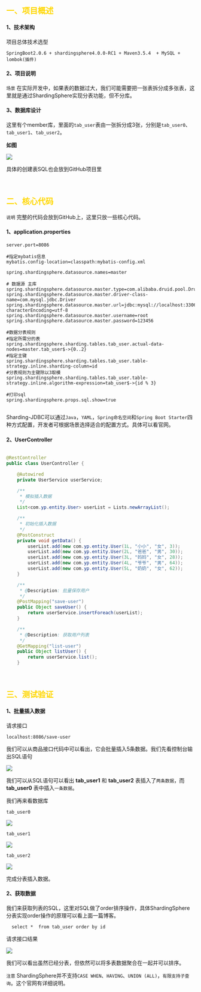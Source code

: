 
## <font color=#FFD700> 一、项目概述 </font>

#### 1、技术架构

项目总体技术选型

```
SpringBoot2.0.6 + shardingsphere4.0.0-RC1 + Maven3.5.4  + MySQL + lombok(插件)
```

#### 2、项目说明

`场景` 在实际开发中，如果表的数据过大，我们可能需要把一张表拆分成多张表，这里就是通过ShardingSphere实现分表功能，但不分库。

#### 3、数据库设计

这里有个member库，里面的`tab_user`表由一张拆分成3张，分别是`tab_user0`、`tab_user1`、`tab_user2`。

**如图**

![](https://img2018.cnblogs.com/blog/1090617/201910/1090617-20191011190937605-1357123570.png)

具体的创建表SQL也会放到GitHub项目里

<br>

## <font color=#FFD700>二、核心代码 </font>

`说明` 完整的代码会放到GitHub上，这里只放一些核心代码。

#### 1、application.properties

```properties
server.port=8086

#指定mybatis信息
mybatis.config-location=classpath:mybatis-config.xml

spring.shardingsphere.datasource.names=master

# 数据源 主库
spring.shardingsphere.datasource.master.type=com.alibaba.druid.pool.DruidDataSource
spring.shardingsphere.datasource.master.driver-class-name=com.mysql.jdbc.Driver
spring.shardingsphere.datasource.master.url=jdbc:mysql://localhost:3306/member?characterEncoding=utf-8
spring.shardingsphere.datasource.master.username=root
spring.shardingsphere.datasource.master.password=123456

#数据分表规则
#指定所需分的表
spring.shardingsphere.sharding.tables.tab_user.actual-data-nodes=master.tab_user$->{0..2}
#指定主键
spring.shardingsphere.sharding.tables.tab_user.table-strategy.inline.sharding-column=id
#分表规则为主键除以3取模
spring.shardingsphere.sharding.tables.tab_user.table-strategy.inline.algorithm-expression=tab_user$->{id % 3}

#打印sql
spring.shardingsphere.props.sql.show=true


```

Sharding-JDBC可以通过`Java`，`YAML`，`Spring命名空间`和`Spring Boot Starter`四种方式配置，开发者可根据场景选择适合的配置方式。具体可以看官网。

#### 2、UserController

```java

@RestController
public class UserController {

    @Autowired
    private UserService userService;

    /**
     * 模拟插入数据
     */
    List<com.yp.entity.User> userList = Lists.newArrayList();

    /**
     * 初始化插入数据
     */
    @PostConstruct
    private void getData() {
        userList.add(new com.yp.entity.User(1L, "小小", "女", 3));
        userList.add(new com.yp.entity.User(2L, "爸爸", "男", 30));
        userList.add(new com.yp.entity.User(3L, "妈妈", "女", 28));
        userList.add(new com.yp.entity.User(4L, "爷爷", "男", 64));
        userList.add(new com.yp.entity.User(5L, "奶奶", "女", 62));
    }

    /**
     * @Description: 批量保存用户
     */
    @PostMapping("save-user")
    public Object saveUser() {
        return userService.insertForeach(userList);
    }

    /**
     * @Description: 获取用户列表
     */
    @GetMapping("list-user")
    public Object listUser() {
        return userService.list();
    }
```

<br>

## <font color=#FFD700>三、测试验证  </font>

#### 1、批量插入数据

请求接口

```
localhost:8086/save-user
```

我们可以从商品接口代码中可以看出，它会批量插入5条数据。我们先看控制台输出SQL语句

![](https://img2018.cnblogs.com/blog/1090617/201910/1090617-20191011190953489-147927942.jpg)



我们可以从SQL语句可以看出 **tab_user1** 和 **tab_user2** 表插入了`两条数据`，而 **tab_user0** 表中插入`一条数据`。

我们再来看数据库

`tab_user0`

![](https://img2018.cnblogs.com/blog/1090617/201910/1090617-20191011191003991-863659850.jpg)

`tab_user1`

![](https://img2018.cnblogs.com/blog/1090617/201910/1090617-20191011191015624-277025558.jpg)

`tab_user2`

![](https://img2018.cnblogs.com/blog/1090617/201910/1090617-20191011191024993-963489468.jpg)

完成分表插入数据。

#### 2、获取数据

我们来获取列表的SQL，这里对SQL做了order排序操作，具体ShardingSphere分表实现order操作的原理可以看上面一篇博客。

```mysql
  select *  from tab_user order by id
```

请求接口结果

![](https://img2018.cnblogs.com/blog/1090617/201910/1090617-20191011191043297-1315264145.jpg)

我们可以看出虽然已经分表，但依然可以将多表数据聚合在一起并可以排序。

`注意` ShardingSphere并不支持`CASE WHEN`、`HAVING`、`UNION (ALL)`，`有限支持子查询`。这个官网有详细说明。


<br>